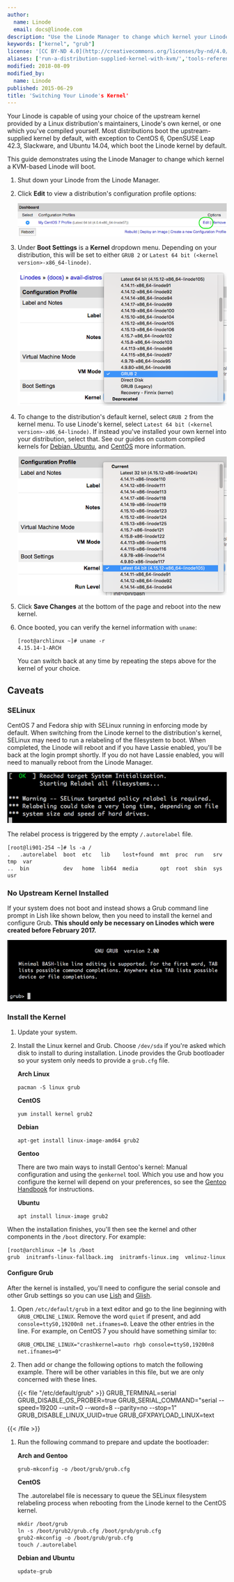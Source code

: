 ```yaml
---
author:
  name: Linode
  email: docs@linode.com
description: "Use the Linode Manager to change which kernel your Linode boots."
keywords: ["kernel", "grub"]
license: '[CC BY-ND 4.0](http://creativecommons.org/licenses/by-nd/4.0/)'
aliases: ['run-a-distribution-supplied-kernel-with-kvm/','tools-reference/custom-kernels-distros/run-a-distribution-supplied-kernel/','tools-reference/custom-kernels-distros/run-a-distribution-supplied-kernel-with-kvm/']
modified: 2018-08-09
modified_by:
  name: Linode
published: 2015-06-29
title: 'Switching Your Linode's Kernel'
---
```


<!--![Run a Distribution-Supplied Kernel on a KVM Linode](run-a-distribution-supplied-kernel-with-kvm.png "Run a Distribution-Supplied Kernel on a KVM Linode")-->

Your Linode is capable of using your choice of the upstream kernel provided by a Linux distribution's maintainers, Linode's own kernel, or one which you've compiled yourself. Most distributions boot the upstream-supplied kernel by default, with exception to CentOS 6, OpenSUSE Leap 42.3, Slackware, and Ubuntu 14.04, which boot the Linode kernel by default.

This guide demonstrates using the Linode Manager to change which kernel a KVM-based Linode will boot.

1.  Shut down your Linode from the Linode Manager.

1.  Click **Edit** to view a distribution's configuration profile options:

    ![Edit the configuration profile](edit_config_profile_small.png "Edit the configuration profile")

1.  Under **Boot Settings** is a **Kernel** dropdown menu. Depending on your distribution, this will be set to either `GRUB 2` or `Latest 64 bit (<kernel version>-x86_64-linode)`.

    ![Selecting the distribution's kernel](boot-settings-kernel-grub2.png "Selecting the distribution's kernel")

1.  To change to the distribution's default kernel, select `GRUB 2` from the kernel menu. To use Linode's kernel, select `Latest 64 bit (<kernel version>-x86_64-linode)`. If instead you've installed your own kernel into your distribution, select that. See our guides on custom compiled kernels for [Debian, Ubuntu,](/docs/tools-reference/custom-kernels-distros/custom-compiled-kernel-debian-ubuntu/) and [CentOS](/docs/tools-reference/custom-kernels-distros/custom-compiled-kernel-centos-7/) more information.

    ![Our latest 64 bit kernel](boot-settings-kernel-latest.png "Our latest 64 bit kernel")

1.  Click **Save Changes** at the bottom of the page and reboot into the new kernel.

1.  Once booted, you can verify the kernel information with `uname`:

        [root@archlinux ~]# uname -r
        4.15.14-1-ARCH

    You can switch back at any time by repeating the steps above for the kernel of your choice.

## Caveats

### SELinux

CentOS 7 and Fedora ship with SELinux running in enforcing mode by default. When switching from the Linode kernel to the distribution's kernel, SELinux may need to run a relabeling of the filesystem to boot. When completed, the Linode will reboot and if you have Lassie enabled, you'll be back at the login prompt shortly. If you do not have Lassie enabled, you will need to manually reboot from the Linode Manager.

![SELinux filesystem relabel](selinux-filesystem-relabel.png "SELinux filesystem relabel")

The relabel process is triggered by the empty `/.autorelabel` file.

    [root@li901-254 ~]# ls -a /
    .   .autorelabel  boot  etc   lib    lost+found  mnt  proc  run   srv  tmp  var
    ..  bin           dev   home  lib64  media       opt  root  sbin  sys  usr

### No Upstream Kernel Installed

If your system does not boot and instead shows a Grub command line prompt in Lish like shown below, then you need to install the kernel and configure Grub. **This should only be necessary on Linodes which were created before February 2017.**

![Grub prompt](grub-prompt.png "Grub prompt")

### Install the Kernel

1.  Update your system.

1.  Install the Linux kernel and Grub. Choose `/dev/sda` if you're asked which disk to install to during installation. Linode provides the Grub bootloader so your system only needs to provide a `grub.cfg` file.

    **Arch Linux**

        pacman -S linux grub

    **CentOS**

        yum install kernel grub2

    **Debian**

        apt-get install linux-image-amd64 grub2

    **Gentoo**

    There are two main ways to install Gentoo's kernel: Manual configuration and using the `genkernel` tool. Which you use and how you configure the kernel will depend on your preferences, so see the [Gentoo Handbook](https://wiki.gentoo.org/wiki/Handbook:AMD64/Installation/Kernel) for instructions.

    **Ubuntu**

        apt install linux-image grub2

When the installation finishes, you'll then see the kernel and other components in the `/boot` directory. For example:

    [root@archlinux ~]# ls /boot
    grub  initramfs-linux-fallback.img  initramfs-linux.img  vmlinuz-linux

#### Configure Grub

After the kernel is installed, you'll need to configure the serial console and other Grub settings so you can use [Lish](/docs/platform/manager/using-the-linode-shell-lish/) and [Glish](/docs/platform/manager/using-the-linode-graphical-shell-glish/).

1.  Open `/etc/default/grub` in a text editor and go to the line beginning with `GRUB_CMDLINE_LINUX`. Remove the word `quiet` if present, and add `console=ttyS0,19200n8 net.ifnames=0`. Leave the other entries in the line. For example, on CentOS 7 you should have something similar to:

        GRUB_CMDLINE_LINUX="crashkernel=auto rhgb console=ttyS0,19200n8 net.ifnames=0"

1.  Then add or change the following options to match the following example. There will be other variables in this file, but we are only concerned with these lines.

    {{< file "/etc/default/grub" >}}
GRUB_TERMINAL=serial
GRUB_DISABLE_OS_PROBER=true
GRUB_SERIAL_COMMAND="serial --speed=19200 --unit=0 --word=8 --parity=no --stop=1"
GRUB_DISABLE_LINUX_UUID=true
GRUB_GFXPAYLOAD_LINUX=text

{{< /file >}}


1.  Run the following command to prepare and update the bootloader:

    **Arch and Gentoo**

        grub-mkconfig -o /boot/grub/grub.cfg

    **CentOS**

    The .autorelabel file is necessary to queue the SELinux filesystem relabeling process when rebooting from the Linode kernel to the CentOS kernel.

        mkdir /boot/grub
        ln -s /boot/grub2/grub.cfg /boot/grub/grub.cfg
        grub2-mkconfig -o /boot/grub/grub.cfg
        touch /.autorelabel

    **Debian and Ubuntu**

        update-grub
